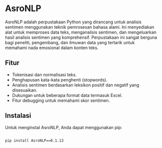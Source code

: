 # AsroNLP

AsroNLP adalah perpustakaan Python yang dirancang untuk analisis sentimen menggunakan teknik pemrosesan bahasa alami. Ini menyediakan alat untuk memproses data teks, menganalisis sentimen, dan mengeluarkan hasil analisis sentimen yang komprehensif. Perpustakaan ini sangat berguna bagi peneliti, pengembang, dan ilmuwan data yang tertarik untuk memahami nada emosional dalam konten teks.

## Fitur

- Tokenisasi dan normalisasi teks.
- Penghapusan kata-kata penghenti (stopwords).
- Analisis sentimen berdasarkan leksikon positif dan negatif yang disesuaikan.
- Dukungan untuk beberapa format data termasuk Excel.
- Fitur debugging untuk memahami skor sentimen.

## Instalasi

Untuk menginstal AsroNLP, Anda dapat menggunakan pip:

```bash

pip install AsroNLP==0.1.13
```
